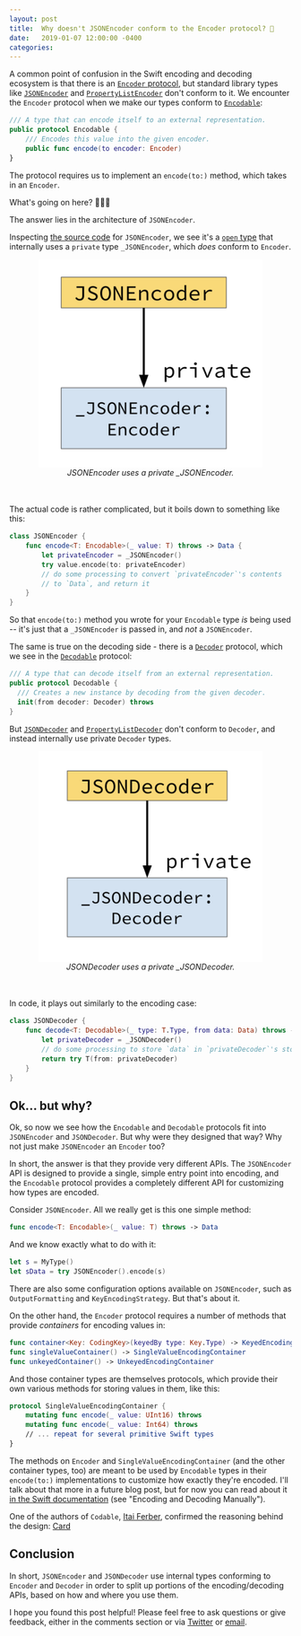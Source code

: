 ```yaml
---
layout: post
title:  Why doesn't JSONEncoder conform to the Encoder protocol? 🤔
date:   2019-01-07 12:00:00 -0400
categories:
---
```


A common point of confusion in the Swift encoding and decoding ecosystem is that there is an [`Encoder` protocol](https://developer.apple.com/documentation/swift/encoder), but standard library types like [`JSONEncoder`](https://developer.apple.com/documentation/foundation/jsonencoder) and [`PropertyListEncoder`](https://developer.apple.com/documentation/foundation/propertylistencoder) don't conform to it. We encounter the `Encoder` protocol when we make our types conform to [`Encodable`](https://developer.apple.com/documentation/swift/encodable):
```swift
/// A type that can encode itself to an external representation.
public protocol Encodable {
    /// Encodes this value into the given encoder. 
    public func encode(to encoder: Encoder)
}
```

The protocol requires us to implement an `encode(to:)` method, which takes in an `Encoder`. 

What's going on here? 🤔🤔🤔

The answer lies in the architecture of `JSONEncoder`. 

Inspecting [the source code](https://github.com/apple/swift/blob/master/stdlib/public/Darwin/Foundation/JSONEncoder.swift) for `JSONEncoder`, we see it's a [`open` type](https://kaitlinmahar.com/2018/12/29/open-swift.html) that internally uses a `private` type `_JSONEncoder`, which *does* conform to `Encoder`. 

<div align="center">
<img src="/files/encoder-decoder/encoder-structure.png" width="400" align="center"><br>
<i>JSONEncoder uses a private _JSONEncoder.</i>
</div>
<br><br>

The actual code is rather complicated, but it boils down to something like this:
```swift
class JSONEncoder {
    func encode<T: Encodable>(_ value: T) throws -> Data {
        let privateEncoder = _JSONEncoder()
        try value.encode(to: privateEncoder)
        // do some processing to convert `privateEncoder`'s contents
        // to `Data`, and return it
    }
}
```

So that `encode(to:)` method you wrote for your `Encodable` type *is* being used -- it's just that a `_JSONEncoder` is passed in, and *not* a `JSONEncoder`.

The same is true on the decoding side - there is a [`Decoder`](https://developer.apple.com/documentation/swift/decoder) protocol, which we see in the [`Decodable`](https://developer.apple.com/documentation/swift/decodable) protocol:
```swift
/// A type that can decode itself from an external representation.
public protocol Decodable {
  /// Creates a new instance by decoding from the given decoder.
  init(from decoder: Decoder) throws
}
```

But [`JSONDecoder`](https://developer.apple.com/documentation/foundation/jsondecoder) and [`PropertyListDecoder`](https://developer.apple.com/documentation/foundation/propertylistdecoder) don't conform to `Decoder`, and instead internally use private `Decoder` types.

<div align="center">
<img src="/files/encoder-decoder/decoder-structure.png" width="400" align="center"><br>
<i>JSONDecoder uses a private _JSONDecoder.</i>
</div>
<br><br>

In code, it plays out similarly to the encoding case:
```swift
class JSONDecoder {
    func decode<T: Decodable>(_ type: T.Type, from data: Data) throws -> T {
        let privateDecoder = _JSONDecoder()
        // do some processing to store `data` in `privateDecoder`'s storage
        return try T(from: privateDecoder)
    }
}
```

## Ok... but why?

Ok, so now we see how the `Encodable` and `Decodable` protocols fit into `JSONEncoder` and `JSONDecoder`. But why were they designed that way? Why not just make `JSONEncoder` an `Encoder` too?

In short, the answer is that they provide very different APIs. The `JSONEncoder` API is designed to provide a single, simple entry point into encoding, and the `Encodable` protocol provides a completely different API for customizing how types are encoded. 

Consider `JSONEncoder`. All we really get is this one simple method: 
```swift
func encode<T: Encodable>(_ value: T) throws -> Data
```
And we know exactly what to do with it:
```swift
let s = MyType()
let sData = try JSONEncoder().encode(s)
```

There are also some configuration options available on `JSONEncoder`, such as `OutputFormatting` and `KeyEncodingStrategy`. But that's about it.

On the other hand, the `Encoder` protocol requires a number of methods that provide *containers* for encoding values in:
```swift
func container<Key: CodingKey>(keyedBy type: Key.Type) -> KeyedEncodingContainer<Key>
func singleValueContainer() -> SingleValueEncodingContainer
func unkeyedContainer() -> UnkeyedEncodingContainer 
```

And those container types are themselves protocols, which provide their own various methods for storing values in them, like this:
```swift
protocol SingleValueEncodingContainer {
    mutating func encode(_ value: UInt16) throws
    mutating func encode(_ value: Int64) throws
    // ... repeat for several primitive Swift types
}
```

The methods on `Encoder` and `SingleValueEncodingContainer` (and the other container types, too) are meant to be used by `Encodable` types in their `encode(to:)` implementations to customize how exactly they're encoded. I'll talk about that more in a future blog post, but for now you can read about it [in the Swift documentation](https://developer.apple.com/documentation/foundation/archives_and_serialization/encoding_and_decoding_custom_types) (see "Encoding and Decoding Manually").

One of the authors of `Codable`, [Itai Ferber](https://itaiferber.net/), confirmed the reasoning behind the design:
<a class="embedly-card" href="https://www.reddit.com/r/swift/comments/a8jden/why_dont_jsonencoder_and_jsondecoder_conform_to/ecblk1e">Card</a>
<script async src="//embed.redditmedia.com/widgets/platform.js" charset="UTF-8"></script>

## Conclusion
In short, `JSONEncoder` and `JSONDecoder` use internal types conforming to `Encoder` and `Decoder` in order to split up portions of the encoding/decoding APIs, based on how and where you use them.

I hope you found this post helpful! Please feel free to ask questions or give feedback, either in the comments section or via [Twitter](https://www.twitter.com/k__mahar) or [email](mailto:kaitlinmahar@gmail.com).